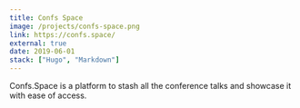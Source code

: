 ```yaml
---
title: Confs Space
image: /projects/confs-space.png
link: https://confs.space/
external: true
date: 2019-06-01
stack: ["Hugo", "Markdown"]
---
```


Confs.Space is a platform to stash all the conference talks and showcase it with ease of access.
